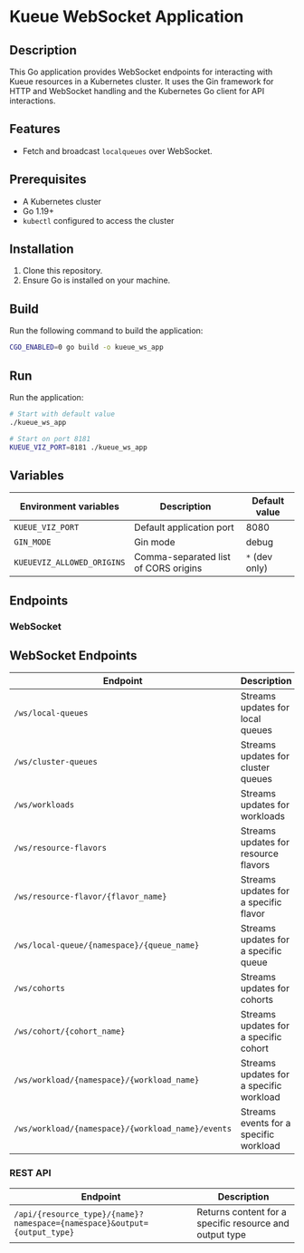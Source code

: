 # Kueue WebSocket Application

## Description

This Go application provides WebSocket endpoints for interacting with Kueue resources in a Kubernetes cluster. It uses the Gin framework for HTTP and WebSocket handling and the Kubernetes Go client for API interactions.

## Features

- Fetch and broadcast `localqueues` over WebSocket.

## Prerequisites

- A Kubernetes cluster
- Go 1.19+
- `kubectl` configured to access the cluster

## Installation

1. Clone this repository.
2. Ensure Go is installed on your machine.

## Build

Run the following command to build the application:

```bash
CGO_ENABLED=0 go build -o kueue_ws_app
```

## Run

Run the application:

```bash
# Start with default value
./kueue_ws_app

# Start on port 8181
KUEUE_VIZ_PORT=8181 ./kueue_ws_app
```

## Variables

| Environment variables      | Description                          | Default value |
| -------------------------- | ------------------------------------ | ------------- |
| `KUEUE_VIZ_PORT`           | Default application port             | 8080          |
| `GIN_MODE`                 | Gin mode                             | debug         |
| `KUEUEVIZ_ALLOWED_ORIGINS` | Comma-separated list of CORS origins | `*` (dev only)|

## Endpoints

### WebSocket

## WebSocket Endpoints

| Endpoint                                          | Description                             |
| ------------------------------------------------- | --------------------------------------- |
| `/ws/local-queues`                                | Streams updates for local queues        |
| `/ws/cluster-queues`                              | Streams updates for cluster queues      |
| `/ws/workloads`                                   | Streams updates for workloads           |
| `/ws/resource-flavors`                            | Streams updates for resource flavors    |
| `/ws/resource-flavor/{flavor_name}`               | Streams updates for a specific flavor   |
| `/ws/local-queue/{namespace}/{queue_name}`        | Streams updates for a specific queue    |
| `/ws/cohorts`                                     | Streams updates for cohorts             |
| `/ws/cohort/{cohort_name}`                        | Streams updates for a specific cohort   |
| `/ws/workload/{namespace}/{workload_name}`        | Streams updates for a specific workload |
| `/ws/workload/{namespace}/{workload_name}/events` | Streams events for a specific workload  |

### REST API

| Endpoint                                          | Description                             |
| ------------------------------------------------- | --------------------------------------- |
| `/api/{resource_type}/{name}?namespace={namespace}&output={output_type}` | Returns content for a specific resource and output type |

